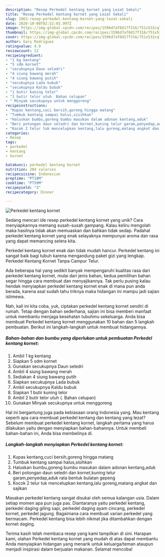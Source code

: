 ```yaml
---
description: "Resep Perkedel kentang kornet yang Lezat Sekali"
title: "Resep Perkedel kentang kornet yang Lezat Sekali"
slug: 1863-resep-perkedel-kentang-kornet-yang-lezat-sekali
date: 2020-10-08T02:52:03.997Z
image: https://img-global.cpcdn.com/recipes/1596d7af0d17f316/751x532cq70/perkedel-kentang-kornet-foto-resep-utama.jpg
thumbnail: https://img-global.cpcdn.com/recipes/1596d7af0d17f316/751x532cq70/perkedel-kentang-kornet-foto-resep-utama.jpg
cover: https://img-global.cpcdn.com/recipes/1596d7af0d17f316/751x532cq70/perkedel-kentang-kornet-foto-resep-utama.jpg
author: Gary Rodriguez
ratingvalue: 4.9
reviewcount: 12
recipeingredient:
- "1 kg kentang"
- "5 sdm kornet"
- "secukupnya Daun seledri"
- "4 siung bawang merah"
- "4 siung bawang putih"
- "secukupnya Lada bubuk"
- "secukupnya Kaldu bubuk"
- "1 butir kuning telor"
- "2 butir telor utuh  Bahan celupan"
- " Minyak secukupnya untuk menggoreng"
recipeinstructions:
- "Kupas kentang,cuci bersih,goreng hingga matang"
- "Tumbuk kentang sampai halus,sisihkan"
- "Haluskan bumbu,goreng bumbu masukan dalam adonan kentang,aduk"
- "Beri potongan daun seledri dan kornet,kuning telur garam,penyedap,aduk rata bentuk bulatan gepeng"
- "Kocok 2 telur tuk mencelupkan kentang,lalu goreng,matang angkat dan sajikan"
categories:
- Resep
tags:
- perkedel
- kentang
- kornet

katakunci: perkedel kentang kornet 
nutrition: 204 calories
recipecuisine: Indonesian
preptime: "PT18M"
cooktime: "PT59M"
recipeyield: "3"
recipecategory: Dinner

---
```



![Perkedel kentang kornet](https://img-global.cpcdn.com/recipes/1596d7af0d17f316/751x532cq70/perkedel-kentang-kornet-foto-resep-utama.jpg)

Sedang mencari ide resep perkedel kentang kornet yang unik? Cara menyiapkannya memang susah-susah gampang. Kalau keliru mengolah maka hasilnya tidak akan memuaskan dan bahkan tidak sedap. Padahal perkedel kentang kornet yang enak selayaknya mempunyai aroma dan rasa yang dapat memancing selera kita.

Perkedel kentang kornet enak dan tidak mudah hancur. Perkedel kentang ini sangat baik bagi tubuh karena mengandung paket gizi yang lengkap. Perkedel Kentang Kornet Tanpa Campur Telur.

Ada beberapa hal yang sedikit banyak mempengaruhi kualitas rasa dari perkedel kentang kornet, mulai dari jenis bahan, kedua pemilihan bahan segar hingga cara membuat dan menyajikannya. Tak perlu pusing kalau hendak menyiapkan perkedel kentang kornet enak di mana pun anda berada, karena asal sudah tahu triknya maka hidangan ini mampu jadi sajian istimewa.


Nah, kali ini kita coba, yuk, ciptakan perkedel kentang kornet sendiri di rumah. Tetap dengan bahan sederhana, sajian ini bisa memberi manfaat untuk membantu menjaga kesehatan tubuhmu sekeluarga. Anda bisa membuat Perkedel kentang kornet menggunakan 10 bahan dan 5 langkah pembuatan. Berikut ini langkah-langkah untuk membuat hidangannya.

<!--inarticleads1-->

##### Bahan-bahan dan bumbu yang diperlukan untuk pembuatan Perkedel kentang kornet:

1. Ambil 1 kg kentang
1. Siapkan 5 sdm kornet
1. Gunakan secukupnya Daun seledri
1. Ambil 4 siung bawang merah
1. Sediakan 4 siung bawang putih
1. Siapkan secukupnya Lada bubuk
1. Ambil secukupnya Kaldu bubuk
1. Siapkan 1 butir kuning telor
1. Ambil 2 butir telor utuh (. Bahan celupan)
1. Gunakan  Minyak secukupnya untuk menggoreng


Hal ini bergantung juga pada kebiasaan orang Indonesia yang. Mau kentang seperti apa cara membuat perkedel kentang dan kentang yang lezat? Sebelum membuat perkedel kentang kornet, langkah pertama yang harus dilakukan yaitu dengan menyiapkan bahan-bahannya. Untuk membeli bahan-bahan ini, Anda bisa membelinya di. 

<!--inarticleads2-->

##### Langkah-langkah menyiapkan Perkedel kentang kornet:

1. Kupas kentang,cuci bersih,goreng hingga matang
1. Tumbuk kentang sampai halus,sisihkan
1. Haluskan bumbu,goreng bumbu masukan dalam adonan kentang,aduk
1. Beri potongan daun seledri dan kornet,kuning telur garam,penyedap,aduk rata bentuk bulatan gepeng
1. Kocok 2 telur tuk mencelupkan kentang,lalu goreng,matang angkat dan sajikan


Masakan perkedel kentang sangat disukai oleh semua kalangan usia. Dalam setiap momen apa pun juga pas. Diantaranya yaitu perkedel kentang, perkedel daging giling sapi, perkedel daging ayam cincang, perkedel kornet, perkedel jagung. Bagaimana cara membuat varian perkedel yang bermacam. Perkedel kentang bisa lebih nikmat jika ditambahkan dengan kornet daging. 

Terima kasih telah membaca resep yang kami tampilkan di sini. Harapan kami, olahan Perkedel kentang kornet yang mudah di atas dapat membantu Anda menyiapkan hidangan yang menarik untuk keluarga/teman ataupun menjadi inspirasi dalam berjualan makanan. Selamat mencoba!

